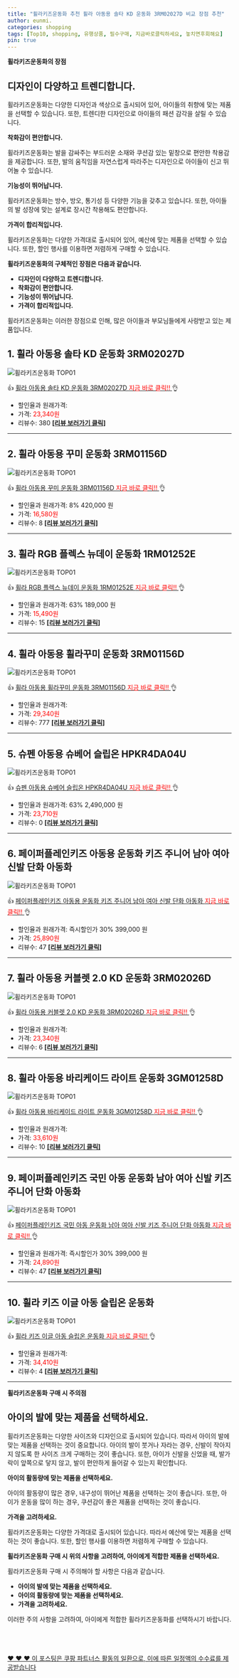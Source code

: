 ```yaml
---
title: "휠라키즈운동화 추천 휠라 아동용 솔타 KD 운동화 3RM02027D 비교 장점 추천"
author: eunmi.
categories: shopping
tags: [Top10, shopping, 유행상품, 필수구매, 지금바로클릭하세요, 놓치면후회해요]
pin: true
---
```

**휠라키즈운동화의 장점**

<h2>디자인이 다양하고 트렌디합니다.</h2>

휠라키즈운동화는 다양한 디자인과 색상으로 출시되어 있어, 아이들의 취향에 맞는 제품을 선택할 수 있습니다. 또한, 트렌디한 디자인으로 아이들의 패션 감각을 살릴 수 있습니다.

**착화감이 편안합니다.**

휠라키즈운동화는 발을 감싸주는 부드러운 소재와 쿠션감 있는 밑창으로 편안한 착용감을 제공합니다. 또한, 발의 움직임을 자연스럽게 따라주는 디자인으로 아이들이 신고 뛰어놀 수 있습니다.

**기능성이 뛰어납니다.**

휠라키즈운동화는 방수, 방오, 통기성 등 다양한 기능을 갖추고 있습니다. 또한, 아이들의 발 성장에 맞는 설계로 장시간 착용해도 편안합니다.

**가격이 합리적입니다.**

휠라키즈운동화는 다양한 가격대로 출시되어 있어, 예산에 맞는 제품을 선택할 수 있습니다. 또한, 할인 행사를 이용하면 저렴하게 구매할 수 있습니다.

**휠라키즈운동화의 구체적인 장점은 다음과 같습니다.**

* **디자인이 다양하고 트렌디합니다.**
* **착화감이 편안합니다.**
* **기능성이 뛰어납니다.**
* **가격이 합리적입니다.**

휠라키즈운동화는 이러한 장점으로 인해, 많은 아이들과 부모님들에게 사랑받고 있는 제품입니다.

   

## 1. 휠라 아동용 솔타 KD 운동화 3RM02027D

![휠라키즈운동화 TOP01](https://thumbnail6.coupangcdn.com/thumbnails/remote/230x230ex/image/rs_quotation_api/iobdn98i/2f89b9dadce84341b8a1cfa9e5a6072f.jpg)


👍 [휠라 아동용 솔타 KD 운동화 3RM02027D <font color=red> 지금 바로 클릭!! </font> ](https://link.coupang.com/re/AFFSDP?lptag=AF3617701&subid=GithubCoopas&pageKey=6233035033&traceid=V0-153&itemId=12585528339&vendorItemId=79853511550) 👌 


- 할인율과 원래가격: 
- 가격: <span style='color:red'>23,340원</span>
- 리뷰수: 380  [**[리뷰 보러가기 클릭]**](https://link.coupang.com/re/AFFSDP?lptag=AF3617701&subid=GithubCoopas&pageKey=6233035033&traceid=V0-153&itemId=12585528339&vendorItemId=79853511550)

---


   

## 2. 휠라 아동용 꾸미 운동화 3RM01156D

![휠라키즈운동화 TOP01](https://thumbnail8.coupangcdn.com/thumbnails/remote/230x230ex/image/rs_quotation_api/obln6p25/0714b941d5984fbfbf02a9cb63933816.jpg)


👍 [휠라 아동용 꾸미 운동화 3RM01156D <font color=red> 지금 바로 클릭!! </font> ](https://link.coupang.com/re/AFFSDP?lptag=AF3617701&subid=GithubCoopas&pageKey=4841307775&traceid=V0-153&itemId=6257151521&vendorItemId=73453010438) 👌 


- 할인율과 원래가격: 8%  420,000   원
- 가격: <span style='color:red'>16,580원</span>
- 리뷰수: 8  [**[리뷰 보러가기 클릭]**](https://link.coupang.com/re/AFFSDP?lptag=AF3617701&subid=GithubCoopas&pageKey=4841307775&traceid=V0-153&itemId=6257151521&vendorItemId=73453010438)

---


   

## 3. 휠라 RGB 플렉스 뉴데이 운동화 1RM01252E

![휠라키즈운동화 TOP01](https://thumbnail10.coupangcdn.com/thumbnails/remote/230x230ex/image/retail/images/1775996705100439-31959120-8ce4-4d9a-ad24-34e4a8081f49.jpg)


👍 [휠라 RGB 플렉스 뉴데이 운동화 1RM01252E <font color=red> 지금 바로 클릭!! </font> ](https://link.coupang.com/re/AFFSDP?lptag=AF3617701&subid=GithubCoopas&pageKey=6329093492&traceid=V0-153&itemId=13227162859&vendorItemId=80485326260) 👌 


- 할인율과 원래가격: 63%  189,000   원
- 가격: <span style='color:red'>15,490원</span>
- 리뷰수: 15  [**[리뷰 보러가기 클릭]**](https://link.coupang.com/re/AFFSDP?lptag=AF3617701&subid=GithubCoopas&pageKey=6329093492&traceid=V0-153&itemId=13227162859&vendorItemId=80485326260)

---


   

## 4. 휠라 아동용 휠라꾸미 운동화 3RM01156D

![휠라키즈운동화 TOP01](https://thumbnail10.coupangcdn.com/thumbnails/remote/230x230ex/image/rs_quotation_api/mtzmccug/0610722523da4cd1889350f96d3747f4.jpg)


👍 [휠라 아동용 휠라꾸미 운동화 3RM01156D <font color=red> 지금 바로 클릭!! </font> ](https://link.coupang.com/re/AFFSDP?lptag=AF3617701&subid=GithubCoopas&pageKey=4841306425&traceid=V0-153&itemId=6257148317&vendorItemId=73438068302) 👌 


- 할인율과 원래가격: 
- 가격: <span style='color:red'>29,340원</span>
- 리뷰수: 777  [**[리뷰 보러가기 클릭]**](https://link.coupang.com/re/AFFSDP?lptag=AF3617701&subid=GithubCoopas&pageKey=4841306425&traceid=V0-153&itemId=6257148317&vendorItemId=73438068302)

---


   

## 5. 슈펜 아동용 슈베어 슬립온 HPKR4DA04U

![휠라키즈운동화 TOP01](https://thumbnail8.coupangcdn.com/thumbnails/remote/230x230ex/image/retail/images/2023/09/08/18/8/3ec9252b-73d7-415a-ab87-3b406f4e2d9a.png)


👍 [슈펜 아동용 슈베어 슬립온 HPKR4DA04U <font color=red> 지금 바로 클릭!! </font> ](https://link.coupang.com/re/AFFSDP?lptag=AF3617701&subid=GithubCoopas&pageKey=7584821312&traceid=V0-153&itemId=20029584449&vendorItemId=87126146220) 👌 


- 할인율과 원래가격: 63%  2,490,000   원
- 가격: <span style='color:red'>23,710원</span>
- 리뷰수: 0  [**[리뷰 보러가기 클릭]**](https://link.coupang.com/re/AFFSDP?lptag=AF3617701&subid=GithubCoopas&pageKey=7584821312&traceid=V0-153&itemId=20029584449&vendorItemId=87126146220)

---


   

## 6. 페이퍼플레인키즈 아동용 운동화 키즈 주니어 남아 여아 신발 단화 아동화

![휠라키즈운동화 TOP01](https://thumbnail7.coupangcdn.com/thumbnails/remote/230x230ex/image/vendor_inventory/327a/8f1f6b2bac350e0a926a990e3fbfb1d6ac38a05eab266538c22a7621b6ce.jpg)


👍 [페이퍼플레인키즈 아동용 운동화 키즈 주니어 남아 여아 신발 단화 아동화 <font color=red> 지금 바로 클릭!! </font> ](https://link.coupang.com/re/AFFSDP?lptag=AF3617701&subid=GithubCoopas&pageKey=6304839334&traceid=V0-153&itemId=13056331683&vendorItemId=80279993788) 👌 


- 할인율과 원래가격: 즉시할인가 30%  399,000   원
- 가격: <span style='color:red'>25,890원</span>
- 리뷰수: 47  [**[리뷰 보러가기 클릭]**](https://link.coupang.com/re/AFFSDP?lptag=AF3617701&subid=GithubCoopas&pageKey=6304839334&traceid=V0-153&itemId=13056331683&vendorItemId=80279993788)

---


   

## 7. 휠라 아동용 커블렛 2.0 KD 운동화 3RM02026D

![휠라키즈운동화 TOP01](https://thumbnail7.coupangcdn.com/thumbnails/remote/230x230ex/image/rs_quotation_api/3bkl45c1/bd2acebcd6c4434bafbe7a447ad4aaa3.jpg)


👍 [휠라 아동용 커블렛 2.0 KD 운동화 3RM02026D <font color=red> 지금 바로 클릭!! </font> ](https://link.coupang.com/re/AFFSDP?lptag=AF3617701&subid=GithubCoopas&pageKey=6239223548&traceid=V0-153&itemId=12584268389&vendorItemId=79852259893) 👌 


- 할인율과 원래가격: 
- 가격: <span style='color:red'>23,340원</span>
- 리뷰수: 6  [**[리뷰 보러가기 클릭]**](https://link.coupang.com/re/AFFSDP?lptag=AF3617701&subid=GithubCoopas&pageKey=6239223548&traceid=V0-153&itemId=12584268389&vendorItemId=79852259893)

---


   

## 8. 휠라 아동용 바리케이드 라이트 운동화 3GM01258D

![휠라키즈운동화 TOP01](https://thumbnail9.coupangcdn.com/thumbnails/remote/230x230ex/image/rs_quotation_api/kiie6xvd/14413d09b61844fdb4eced5b38efa663.jpg)


👍 [휠라 아동용 바리케이드 라이트 운동화 3GM01258D <font color=red> 지금 바로 클릭!! </font> ](https://link.coupang.com/re/AFFSDP?lptag=AF3617701&subid=GithubCoopas&pageKey=4841309165&traceid=V0-153&itemId=11634368900&vendorItemId=78908911877) 👌 


- 할인율과 원래가격: 
- 가격: <span style='color:red'>33,610원</span>
- 리뷰수: 10  [**[리뷰 보러가기 클릭]**](https://link.coupang.com/re/AFFSDP?lptag=AF3617701&subid=GithubCoopas&pageKey=4841309165&traceid=V0-153&itemId=11634368900&vendorItemId=78908911877)

---


   

## 9. 페이퍼플레인키즈 국민 아동 운동화 남아 여아 신발 키즈 주니어 단화 아동화

![휠라키즈운동화 TOP01](https://thumbnail10.coupangcdn.com/thumbnails/remote/230x230ex/image/vendor_inventory/2e24/6e2c16cccd293cc31b79a0df2b9376f05fbefc8d2ebf95a9022727feb60f.jpg)


👍 [페이퍼플레인키즈 국민 아동 운동화 남아 여아 신발 키즈 주니어 단화 아동화 <font color=red> 지금 바로 클릭!! </font> ](https://link.coupang.com/re/AFFSDP?lptag=AF3617701&subid=GithubCoopas&pageKey=6297430664&traceid=V0-153&itemId=13003564891&vendorItemId=80265983068) 👌 


- 할인율과 원래가격: 즉시할인가 30%  399,000   원
- 가격: <span style='color:red'>24,890원</span>
- 리뷰수: 47  [**[리뷰 보러가기 클릭]**](https://link.coupang.com/re/AFFSDP?lptag=AF3617701&subid=GithubCoopas&pageKey=6297430664&traceid=V0-153&itemId=13003564891&vendorItemId=80265983068)

---


   

## 10. 휠라 키즈 이글 아동 슬립온 운동화

![휠라키즈운동화 TOP01](https://thumbnail7.coupangcdn.com/thumbnails/remote/230x230ex/image/vendor_inventory/606d/830877f39c7dffb2d6c5bba2c595bdf71ec395fb3a340ec4e231229998f0.jpg)


👍 [휠라 키즈 이글 아동 슬립온 운동화 <font color=red> 지금 바로 클릭!! </font> ](https://link.coupang.com/re/AFFSDP?lptag=AF3617701&subid=GithubCoopas&pageKey=7188931724&traceid=V0-153&itemId=18146231343&vendorItemId=85296581091) 👌 


- 할인율과 원래가격: 
- 가격: <span style='color:red'>34,410원</span>
- 리뷰수: 4  [**[리뷰 보러가기 클릭]**](https://link.coupang.com/re/AFFSDP?lptag=AF3617701&subid=GithubCoopas&pageKey=7188931724&traceid=V0-153&itemId=18146231343&vendorItemId=85296581091)

---
**휠라키즈운동화 구매 시 주의점**

<h2>아이의 발에 맞는 제품을 선택하세요.</h2>

휠라키즈운동화는 다양한 사이즈와 디자인으로 출시되어 있습니다. 따라서 아이의 발에 맞는 제품을 선택하는 것이 중요합니다. 아이의 발이 붓거나 자라는 경우, 신발이 작아지지 않도록 한 사이즈 크게 구매하는 것이 좋습니다. 또한, 아이가 신발을 신었을 때, 발가락이 앞쪽으로 닿지 않고, 발이 편안하게 들어갈 수 있는지 확인합니다.

**아이의 활동량에 맞는 제품을 선택하세요.**

아이의 활동량이 많은 경우, 내구성이 뛰어난 제품을 선택하는 것이 좋습니다. 또한, 아이가 운동을 많이 하는 경우, 쿠션감이 좋은 제품을 선택하는 것이 좋습니다.

**가격을 고려하세요.**

휠라키즈운동화는 다양한 가격대로 출시되어 있습니다. 따라서 예산에 맞는 제품을 선택하는 것이 좋습니다. 또한, 할인 행사를 이용하면 저렴하게 구매할 수 있습니다.

**휠라키즈운동화 구매 시 위의 사항을 고려하여, 아이에게 적합한 제품을 선택하세요.**

휠라키즈운동화 구매 시 주의해야 할 사항은 다음과 같습니다.

* **아이의 발에 맞는 제품을 선택하세요.**
* **아이의 활동량에 맞는 제품을 선택하세요.**
* **가격을 고려하세요.**

이러한 주의 사항을 고려하여, 아이에게 적합한 휠라키즈운동화를 선택하시기 바랍니다.<br><br><br><br><br> [ ❤ ❤ ❤ 이 포스팅은 쿠팡 파트너스 활동의 일환으로, 이에 따른 일정액의 수수료를 제공받습니다](https://link.coupang.com/a/bcEFyh)